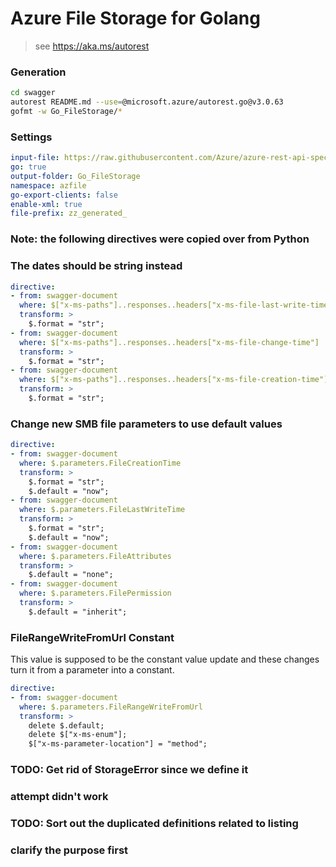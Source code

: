 # Azure File Storage for Golang

> see https://aka.ms/autorest

### Generation
```bash
cd swagger
autorest README.md --use=@microsoft.azure/autorest.go@v3.0.63
gofmt -w Go_FileStorage/*
```

### Settings
``` yaml
input-file: https://raw.githubusercontent.com/Azure/azure-rest-api-specs/storage-dataplane-preview/specification/storage/data-plane/Microsoft.FileStorage/preview/2019-02-02/file.json
go: true
output-folder: Go_FileStorage
namespace: azfile
go-export-clients: false
enable-xml: true
file-prefix: zz_generated_
```

### Note: the following directives were copied over from Python
### The dates should be string instead
``` yaml
directive:
- from: swagger-document
  where: $["x-ms-paths"]..responses..headers["x-ms-file-last-write-time"]
  transform: >
    $.format = "str";
- from: swagger-document
  where: $["x-ms-paths"]..responses..headers["x-ms-file-change-time"]
  transform: >
    $.format = "str";
- from: swagger-document
  where: $["x-ms-paths"]..responses..headers["x-ms-file-creation-time"]
  transform: >
    $.format = "str";
```

### Change new SMB file parameters to use default values
``` yaml
directive:
- from: swagger-document
  where: $.parameters.FileCreationTime
  transform: >
    $.format = "str";
    $.default = "now";
- from: swagger-document
  where: $.parameters.FileLastWriteTime
  transform: >
    $.format = "str";
    $.default = "now";
- from: swagger-document
  where: $.parameters.FileAttributes
  transform: >
    $.default = "none";
- from: swagger-document
  where: $.parameters.FilePermission
  transform: >
    $.default = "inherit";
```

### FileRangeWriteFromUrl Constant
This value is supposed to be the constant value update and these changes turn it from a parameter into a constant.
``` yaml
directive:
- from: swagger-document
  where: $.parameters.FileRangeWriteFromUrl
  transform: >
    delete $.default;
    delete $["x-ms-enum"];
    $["x-ms-parameter-location"] = "method";
```

### TODO: Get rid of StorageError since we define it
### attempt didn't work

### TODO: Sort out the duplicated definitions related to listing
### clarify the purpose first